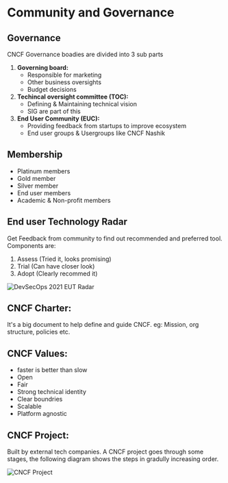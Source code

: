 # Community and Governance

## Governance
CNCF Governance boadies are divided into 3 sub parts

1. **Governing board:**
    - Responsible for marketing
    - Other business oversights
    - Budget decisions
2. **Techincal oversight committee (TOC):**
    - Defining & Maintaining technical vision
    - SIG are part of this
3. **End User Community (EUC):**
    - Providing feedback from startups to improve ecosystem
    - End user groups & Usergroups like CNCF Nashik

## Membership
- Platinum members
- Gold member
- Silver member
- End user members
- Academic & Non-profit members

## End user Technology Radar
Get Feedback from community to find out recommended and preferred tool. Components are:
1. Assess (Tried it, looks promising)
2. Trial (Can have closer look)
3. Adopt (Clearly recommed it)

![DevSecOps 2021 EUT Radar](https://radar.cncf.io/2021-09-devsecops.png)

## CNCF Charter:
It's a big document to help define and guide CNCF.
eg: Mission, org structure, policies etc.

## CNCF Values:
- faster is better than slow
- Open
- Fair
- Strong technical identity
- Clear boundries
- Scalable
- Platform agnostic

## CNCF Project:
Built by external tech companies. A CNCF project goes through some stages, the following diagram shows the steps in gradully increasing order.

![CNCF Project](../../assets/boards/cncf-project.png)